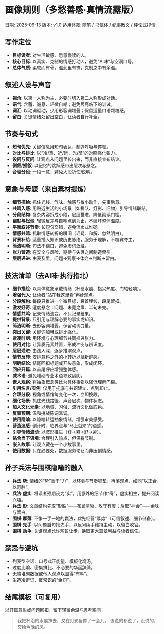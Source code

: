 # 画像规则（多愁善感·真情流露版）

日期: 2025-09-13
版本: v1.0
适用体裁: 随笔 / 书信体 / 纪事散文 / 评论式抒情

## 写作定位
- **目标读者**: 对生活敏感、愿意慢读的人。
- **核心目标**: 以真实、克制的情感打动人，避免“AI味”与空洞口号。
- **总体气质**: 柔软而有骨，温润里有锋，克制之中有余温。

## 叙述人设与声音
- **视角**: 以第一人称为主，必要时切入第二人称形成对话。
- **语气**: 含蓄、诚恳、轻微自嘲；避免居高临下的训诫。
- **词汇**: 以动词驱动，少用形容词堆叠；保留适量口语颗粒感。
- **留白**: 关键情绪处留出空白，让读者自行补全。

## 节奏与句式
- **短句优先**: 关键信息用短句表达，制造呼吸与停顿。
- **对比与排比**: 以“冷/热、近/远、光/暗”的对照强化张力。
- **设问与反问**: 让观点从问题里长出来，而非直接宣布结论。
- **倒叙/插叙**: 以记忆的跳跃感带出层次与悬念。
- **合理分段**: 一段一意，避免大段祈使/说明。
## 意象与母题（来自素材提炼）
- **细节描绘**: 抓住光线、气味、触感与微小动作，先事后意。
- **共鸣入感**: 用贴近生活的小场景（如排队、灯影、旧物）引导情绪联结。
- **分段结构**: 复杂内容拆成小段，层层推进，降低阅读门槛。
- **幽默与松弛**: 轻微反差与自嘲点到为止，不破坏整体温度。
- **平衡叙述节奏**: 长短句交错，避免流水式堆砌。
- **情感共鸣**: 抓取情感转折的瞬间（迟疑、和解、忽然明白）。
- **背景补给**: 适量插入知识或历史脉络，服务于理解，不喧宾夺主。
- **简洁明晰**: 句法不绕口，避免虚词泛滥。
- **张力营造**: 在安全与风险、期待与失落之间制造牵引。
- **层层递进**: 由表及里，问题→观察→体会→判断→留白。
## 技法清单（去AI味·执行指北）
- **细节描绘**: 以具体意象承载情绪（杯壁水痕、指尖热度、门轴轻响）。
- **增强代入**: 让读者“站在我这里看”再给观点。
- **分段解构**: 每段只推进一个微目标，段首埋线，段尾留扣。
- **激发好奇**: 适度悬念：问题、未竟之事、半句未完。
- **情感共鸣**: 记录情绪流变，不只记录结果。
- **提供背景**: 只引用与理解必要的事实或知识。
- **简洁明晰**: 去形容词堆叠，保留动词力量。
- **突出关键**: 关键词加粗或排比强化。
- **紧凑时刻**: 用环境与心理细节共同推进张力。
- **使用对比**: 让异质元素并置，形成冲突与辨识度。
- **层层递进**: 由浅入深，逐步推演观点。
- **情节反转**: 安排意料之外的小转折以赋新鲜感。
- **明确结论**: 结尾回扣标题或开头意象，形成闭环。
- **回应开篇**: 以首尾呼应增强整体感。
- **减术语**: 避免堆砌专业术语导致隔阂。
- **嵌入观察**: 将抽象概念类比为具体事物以降低理解门槛。
- **引用名言/实例**: 仅用于托底与共识建立，点到即止。
- **合理分段**: 视角或情绪每变化一次，立即换段。
- **细化场景**: 抓住光线路径、声音层次、物件状态。
- **加入文化元素**: 以地域、习俗、流行文化做底色。
- **反驳预期**: 温和挑战陈词滥调。
- **使用隐喻**: 以隐喻转运抽象情绪，增强审美感受。
- **营造追感**: 倒计时、临界点与“马上就来”的语感。
- **引导情绪波动**: 以波形推进（舒→紧→舒→紧）。
- **贴合当下语境**: 合理引入热点，但保持节制。
- **嵌入故事**: 让观点藏在一个小故事里。
- **使用数据**: 只在必要处，数据服务论证而非压倒情感。
## 孙子兵法与围棋隐喻的融入
- **兵法·势**: 情绪的“势”重于“力”，以环境与节奏铺垫，再落观点，如同“以正合，以奇胜”。
- **兵法·虚实**: 将读者预期设为“实”，用意外的细节作“奇”，虚实相生，提升阅读兴趣。
- **兵法·形**: 文章结构先取“形胜”——布局清晰、攻守有度；后取“神会”——余味与留白。
- **围棋·厚薄**: 不争一手一地的赢法，优先经营“厚势”（可信叙述、细节储备）。
- **围棋·先手**: 以问题启句抢先手，以反问续手维持主动，以留白收官。
- **围棋·劫争**: 关键观点允许短暂让步，换取更大篇章利益与读者信任。

## 禁忌与避坑
- 列表型空话、口号式正能量、模板化鸡汤。
- 过度比喻、密集排比、不必要的华丽辞藻。
- 无端堆砌数据或他人观点以显得“有料”。
- 生造冷僻词、反常识的“金句”。

## 结尾模板（可复用）
以开篇意象或问题回扣，留下轻微余温与思考空间：
> 我把杯沿的水痕抹去，又在灯影里停了一会儿。
> 该说的都说了，没说的，交给今晚的风。
